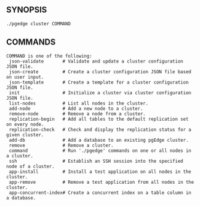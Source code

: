 
## SYNOPSIS
    ./pgedge cluster COMMAND

## COMMANDS
    COMMAND is one of the following:
     json-validate       # Validate and update a cluster configuration JSON file.
     json-create         # Create a cluster configuration JSON file based on user input.
     json-template       # Create a template for a cluster configuration JSON file.
     init                # Initialize a cluster via cluster configuration JSON file.
     list-nodes          # List all nodes in the cluster.
     add-node            # Add a new node to a cluster.
     remove-node         # Remove a node from a cluster.
     replication-begin   # Add all tables to the default replication set on every node.
     replication-check   # Check and display the replication status for a given cluster.
     add-db              # Add a database to an existing pgEdge cluster.
     remove              # Remove a cluster.
     command             # Run './pgedge' commands on one or all nodes in a cluster.
     ssh                 # Establish an SSH session into the specified node of a cluster.
     app-install         # Install a test application on all nodes in the cluster.
     app-remove          # Remove a test application from all nodes in the cluster.
     app-concurrent-index# Create a concurrent index on a table column in a database.

